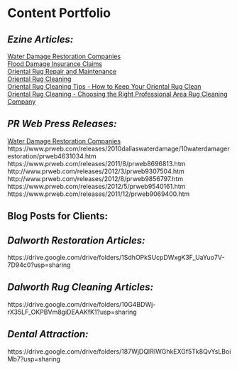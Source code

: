
<h1>Content Portfolio</h1>
<h2><i>Ezine Articles:</i></h2>
<a href="https://ezinearticles.com/?Water-Damage-Restoration-Companies&id=3862980"> Water Damage Restoration Companies</a> 
<br><a href="https://ezinearticles.com/?Flood-Damage-Insurance-Claims&id=4351395"> Flood Damage Insurance Claims</a> 
<br><a href="https://ezinearticles.com/?Oriental-Rug-Repair-and-Maintenance&id=3692618"> Oriental Rug Repair and Maintenance</a> 
<br><a href="https://ezinearticles.com/?Oriental-Rug-Cleaning&id=3692086"> Oriental Rug Cleaning</a> 
<br><a href="https://ezinearticles.com/?Oriental-Rug-Cleaning-Tips---How-to-Keep-Your-Oriental-Rug-Clean&id=3692321"> Oriental Rug Cleaning Tips - How to Keep Your Oriental Rug Clean</a> 
<br><a href="https://ezinearticles.com/?Oriental-Rug-Cleaning---Choosing-the-Right-Professional-Area-Rug-Cleaning-Company&id=3424256
"> Oriental Rug Cleaning - Choosing the Right Professional Area Rug Cleaning Company</a> 

<h2><i>PR Web Press Releases:</i></h2>
<a href="https://www.prweb.com/releases/2010dallaswaterdamage/10waterdamagerestoration/prweb4631034.htm
"> Water Damage Restoration Companies</a> 
https://www.prweb.com/releases/2010dallaswaterdamage/10waterdamagerestoration/prweb4631034.htm
https://www.prweb.com/releases/2011/8/prweb8696813.htm
http://www.prweb.com/releases/2012/3/prweb9307504.htm
http://www.prweb.com/releases/2012/8/prweb9856797.htm
https://www.prweb.com/releases/2012/5/prweb9540161.htm
https://www.prweb.com/releases/2011/12/prweb9069400.htm

<h2>Blog Posts for Clients:</h2>
<h2><i>Dalworth Restoration Articles:</i></h2>
https://drive.google.com/drive/folders/1SdhOPkSUcpDWxgK3F_UaYuo7V-7D94c0?usp=sharing

<h2><i>Dalworth Rug Cleaning Articles:</i></h2>
https://drive.google.com/drive/folders/10G4BDWj-rX35LF_OKPBVm8giDEAAKfK1?usp=sharing

<h2><i>Dental Attraction:</i></h2>
https://drive.google.com/drive/folders/187WjDQIRIWGhkEXGf5Tk8QvYsLBoiMb7?usp=sharing


